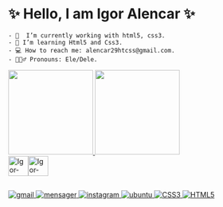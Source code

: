 <h1>✨ Hello, I am Igor Alencar ✨</h1>


  
<div>
    
    - 🤖  I’m currently working with html5, css3.
    - 🧠 I’m learning Html5 and Css3.
    - 💻 How to reach me: alencar29htcss@gmail.com.
    - 🙋🏻‍♂️ Pronouns: Ele/Dele.
      
</div>

<div style="display: flex">
  
  <a href="https://github.com/Al3ncar">
  <img height="170" src="https://github-readme-stats.vercel.app/api?username=Al3ncar&show_icons=true&theme=github_dark&include_all_commits=true&count_privado=true">
  <img height="170em" src="https://github-readme-stats.vercel.app/api/top-langs/?username=Al3ncar&layout=compact&langs_count=18&theme=github_dark"/>
    
</div>
  
<div style="display: flex">
  
  <img align="center" alt="Igor-html5" height="40" width="40" src="https://cdn.jsdelivr.net/gh/devicons/devicon/icons/html5/html5-original-wordmark.svg" />
  <img align="center" alt="Igor-css3" height="40" width="40" src="https://cdn.jsdelivr.net/gh/devicons/devicon/icons/css3/css3-original-wordmark.svg" />
  
</div>
  
##

<div> 
  
  <img src="https://img.shields.io/badge/Gmail-D14836?style=for-the-badge&logo=gmail&logoColor=white" alt="gmail">
  <img src="https://img.shields.io/badge/Messenger-00B2FF?style=for-the-badge&logo=messenger&logoColor=white" alt="mensager">
  <img src="https://img.shields.io/badge/Instagram-E4405F?style=for-the-badge&logo=instagram&logoColor=white" alt="instagram">
  <img src="https://img.shields.io/badge/Ubuntu-E95420?style=for-the-badge&logo=ubuntu&logoColor=white" alt="ubuntu">
  <img src="https://img.shields.io/badge/CSS3-1572B6?style=for-the-badge&logo=css3&logoColor=white" alt="CSS3">
  <img src="https://img.shields.io/badge/HTML5-E34F26?style=for-the-badge&logo=html5&logoColor=white" alt="HTML5">
 
</div>
